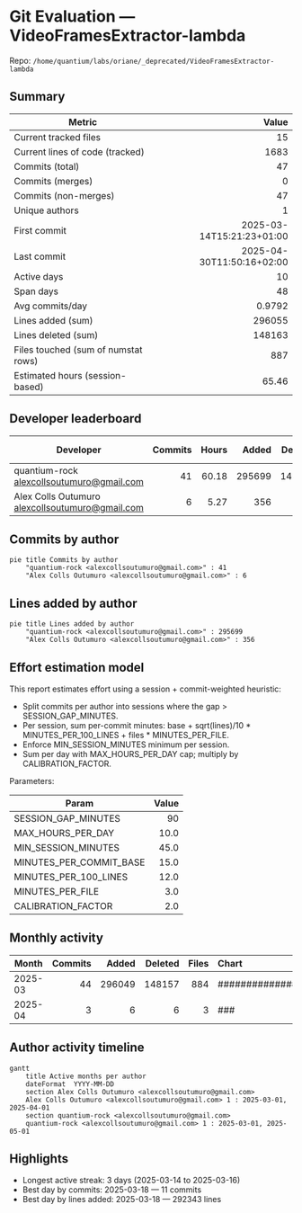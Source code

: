 # Git Evaluation — VideoFramesExtractor-lambda

Repo: `/home/quantium/labs/oriane/_deprecated/VideoFramesExtractor-lambda`

## Summary

| Metric | Value |
|---|---:|
| Current tracked files | 15 |
| Current lines of code (tracked) | 1683 |
| Commits (total) | 47 |
| Commits (merges) | 0 |
| Commits (non-merges) | 47 |
| Unique authors | 1 |
| First commit | 2025-03-14T15:21:23+01:00 |
| Last commit | 2025-04-30T11:50:16+02:00 |
| Active days | 10 |
| Span days | 48 |
| Avg commits/day | 0.9792 |
| Lines added (sum) | 296055 |
| Lines deleted (sum) | 148163 |
| Files touched (sum of numstat rows) | 887 |
| Estimated hours (session-based) | 65.46 |

## Developer leaderboard

| Developer | Commits | Hours | Added | Deleted | Files | Active days | First | Last | Avg size | Median size | Stars |
|---|---:|---:|---:|---:|---:|---:|---|---|---:|---:|:--:
| quantium-rock <alexcollsoutumuro@gmail.com> | 41 | 60.18 | 295699 | 148159 | 879 | 10 | 2025-03-14T15:59:08+01:00 | 2025-04-30T11:50:16+02:00 | 10825.8 | 45.0 | ★★★★★ |
| Alex Colls Outumuro <alexcollsoutumuro@gmail.com> | 6 | 5.27 | 356 | 4 | 8 | 2 | 2025-03-14T15:21:23+01:00 | 2025-03-15T16:14:05+01:00 | 60.0 | 2.0 | ☆☆☆☆☆ |

## Commits by author

```mermaid
pie title Commits by author
    "quantium-rock <alexcollsoutumuro@gmail.com>" : 41
    "Alex Colls Outumuro <alexcollsoutumuro@gmail.com>" : 6
```

## Lines added by author

```mermaid
pie title Lines added by author
    "quantium-rock <alexcollsoutumuro@gmail.com>" : 295699
    "Alex Colls Outumuro <alexcollsoutumuro@gmail.com>" : 356
```

## Effort estimation model

This report estimates effort using a session + commit-weighted heuristic:
- Split commits per author into sessions where the gap > SESSION_GAP_MINUTES.
- Per session, sum per-commit minutes: base + sqrt(lines)/10 * MINUTES_PER_100_LINES + files * MINUTES_PER_FILE.
- Enforce MIN_SESSION_MINUTES minimum per session.
- Sum per day with MAX_HOURS_PER_DAY cap; multiply by CALIBRATION_FACTOR.

Parameters:

| Param | Value |
|---|---:|
| SESSION_GAP_MINUTES | 90 |
| MAX_HOURS_PER_DAY | 10.0 |
| MIN_SESSION_MINUTES | 45.0 |
| MINUTES_PER_COMMIT_BASE | 15.0 |
| MINUTES_PER_100_LINES | 12.0 |
| MINUTES_PER_FILE | 3.0 |
| CALIBRATION_FACTOR | 2.0 |

## Monthly activity

| Month | Commits | Added | Deleted | Files | Chart |
|---|---:|---:|---:|---:|:---|
| 2025-03 | 44 | 296049 | 148157 | 884 | ######################################## |
| 2025-04 | 3 | 6 | 6 | 3 | ### |

## Author activity timeline

```mermaid
gantt
    title Active months per author
    dateFormat  YYYY-MM-DD
    section Alex Colls Outumuro <alexcollsoutumuro@gmail.com>
    Alex Colls Outumuro <alexcollsoutumuro@gmail.com> 1 : 2025-03-01, 2025-04-01
    section quantium-rock <alexcollsoutumuro@gmail.com>
    quantium-rock <alexcollsoutumuro@gmail.com> 1 : 2025-03-01, 2025-05-01
```

## Highlights

- Longest active streak: 3 days (2025-03-14 to 2025-03-16)
- Best day by commits: 2025-03-18 — 11 commits
- Best day by lines added: 2025-03-18 — 292343 lines

